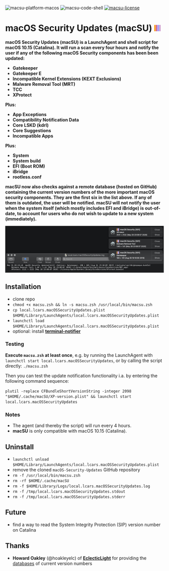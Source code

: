 ![macsu-platform-macos](https://img.shields.io/badge/platform-macOS-lightgrey.svg)
![macsu-code-shell](https://img.shields.io/badge/code-shell-yellow.svg)
[![macsu-license](http://img.shields.io/badge/license-MIT+-blue.svg)](https://github.com/JayBrown/macOS-Security-Updates/blob/master/LICENSE)

# macOS Security Updates (macSU) <img src="https://github.com/JayBrown/macOS-Security-Updates/blob/master/img/jb-img.png" height="20px"/>

**macOS Security Updates (macSU) is a LaunchAgent and shell script for macOS 10.15 (Catalina). It will run a scan every four hours and notify the user if any of the following macOS Security components has been been updated:**
* **Gatekeeper**
* **Gatekeeper E**
* **Incompatible Kernel Extensions (KEXT Exclusions)**
* **Malware Removal Tool (MRT)**
* **TCC**
* **XProtect**

**Plus:**
* **App Exceptions**
* **Compatibility Notification Data**
* **Core LSKD (kdrl)**
* **Core Suggestions**
* **Incompatible Apps**

**Plus:**
* **System**
* **System build**
* **EFI (Boot ROM)**
* **iBridge**
* **rootless.conf**

**macSU now also checks against a remote database (hosted on GitHub) containing the current version numbers of the more important macOS security components. They are the first six in the list above. If any of them is outdated, the user will be notified. macSU will not notify the user when the system itself (which mostly includes EFI and iBridge) is out-of-date, to account for users who do not wish to update to a new system (immediately).**

![screengrab](https://github.com/JayBrown/macOS-Security-Updates/blob/master/img/screengrab.jpg)

## Installation
* clone repo
* `chmod +x macsu.zsh && ln -s macsu.zsh /usr/local/bin/macsu.zsh`
* `cp local.lcars.macOSSecurityUpdates.plist $HOME/Library/LaunchAgents/local.lcars.macOSSecurityUpdates.plist`
* `launchctl load $HOME/Library/LaunchAgents/local.lcars.macOSSecurityUpdates.plist`
* optional: install **[terminal-notifier](https://github.com/julienXX/terminal-notifier)**

### Testing
**Execute `macsu.zsh` at least once**, e.g. by running the LaunchAgent with `launchctl start local.lcars.macOSSecurityUpdates`, or by calling the script directly: `./macsu.zsh`

Then you can test the update notification functionality i.a. by entering the following command sequence:

`plutil -replace CFBundleShortVersionString -integer 2098 "$HOME/.cache/macSU/XP-version.plist" && launchctl start local.lcars.macOSSecurityUpdates`

### Notes
* The agent (and thereby the script) will run every 4 hours.
* **macSU** is only compatible with macOS 10.15 (Catalina).

## Uninstall
* `launchctl unload $HOME/Library/LaunchAgents/local.lcars.macOSSecurityUpdates.plist`
* remove the cloned `macOS-Security-Updates` GitHub repository
* `rm -f /usr/local/bin/macsu.zsh`
* `rm -rf $HOME/.cache/macSU`
* `rm -f $HOME/Library/Logs/local.lcars.macOSSecurityUpdates.log`
* `rm -f /tmp/local.lcars.macOSSecurityUpdates.stdout`
* `rm -f /tmp/local.lcars.macOSSecurityUpdates.stderr`

## Future
* find a way to read the System Integrity Protection (SIP) version number on Catalina

## Thanks
* **Howard Oakley** (@hoakleyelc) of **[EclecticLight](https://eclecticlight.co/)** for providing the [databases](https://github.com/hoakleyelc/updates) of current version numbers
